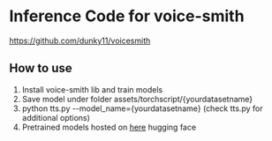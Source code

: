 # Inference Code for voice-smith
https://github.com/dunky11/voicesmith

## How to use
1) Install voice-smith lib and train models
2) Save model under folder assets/torchscript/{yourdatasetname}
3) python tts.py --model_name={yourdatasetname} (check tts.py for additional options)
4) Pretrained models hosted on [here](https://link-url-here.org) hugging face 